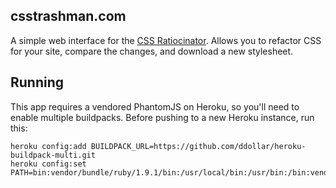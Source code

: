 ## csstrashman.com

A simple web interface for the [CSS
Ratiocinator](https://github.com/begriffs/css-ratiocinator).  Allows
you to refactor CSS for your site, compare the changes, and download
a new stylesheet.

## Running

This app requires a vendored PhantomJS on Heroku, so you'll need to
enable multiple buildpacks. Before pushing to a new Heroku instance,
run this:

    heroku config:add BUILDPACK_URL=https://github.com/ddollar/heroku-buildpack-multi.git
    heroku config:set PATH=bin:vendor/bundle/ruby/1.9.1/bin:/usr/local/bin:/usr/bin:/bin:vendor/phantomjs/bin
